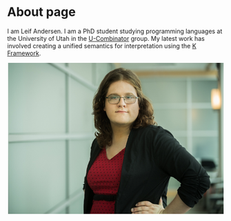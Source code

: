 # About page

I am Leif Andersen. I am a PhD student studying programming languages at the University of Utah in the [U-Combinator](http://www.ucombinator.org/) group. My latest work has involved creating a unified semantics for interpretation using the [K Framework](http://www.kframework.org/).

<div style="text-align:center">
    <img src="/img/Leif.jpg" alt="Leif Andersen" style="width:500px;height:350px;"/>
</div>
